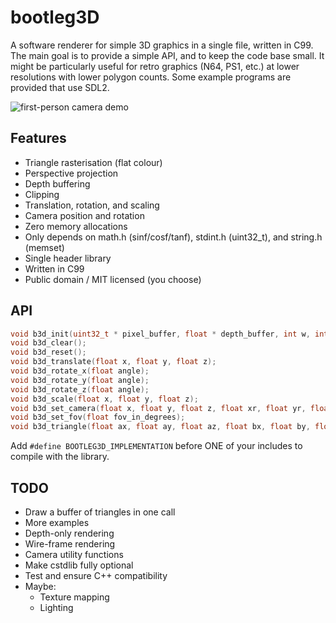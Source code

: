 # bootleg3D

A software renderer for simple 3D graphics in a single file, written in C99. The main goal is to provide a simple API, and to keep the code base small. It might be particularly useful for retro graphics (N64, PS1, etc.) at lower resolutions with lower polygon counts. Some example programs are provided that use SDL2.

![first-person camera demo]("examples/fps.png")

## Features

+ Triangle rasterisation (flat colour)
+ Perspective projection
+ Depth buffering
+ Clipping
+ Translation, rotation, and scaling
+ Camera position and rotation
+ Zero memory allocations
+ Only depends on math.h (sinf/cosf/tanf), stdint.h (uint32_t), and string.h (memset)
+ Single header library
+ Written in C99
+ Public domain / MIT licensed (you choose)

## API

```C
void b3d_init(uint32_t * pixel_buffer, float * depth_buffer, int w, int h, float fov);
void b3d_clear();
void b3d_reset();
void b3d_translate(float x, float y, float z);
void b3d_rotate_x(float angle);
void b3d_rotate_y(float angle);
void b3d_rotate_z(float angle);
void b3d_scale(float x, float y, float z);
void b3d_set_camera(float x, float y, float z, float xr, float yr, float zr);
void b3d_set_fov(float fov_in_degrees);
void b3d_triangle(float ax, float ay, float az, float bx, float by, float bz, float cx, float cy, float cz, uint32_t c);
```

Add `#define BOOTLEG3D_IMPLEMENTATION` before ONE of your includes to compile with the library.

## TODO
+ Draw a buffer of triangles in one call
+ More examples
+ Depth-only rendering
+ Wire-frame rendering
+ Camera utility functions
+ Make cstdlib fully optional
+ Test and ensure C++ compatibility
+ Maybe:
    - Texture mapping
    - Lighting
